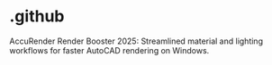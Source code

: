 # .github
AccuRender Render Booster 2025: Streamlined material and lighting workflows for faster AutoCAD rendering on Windows.
